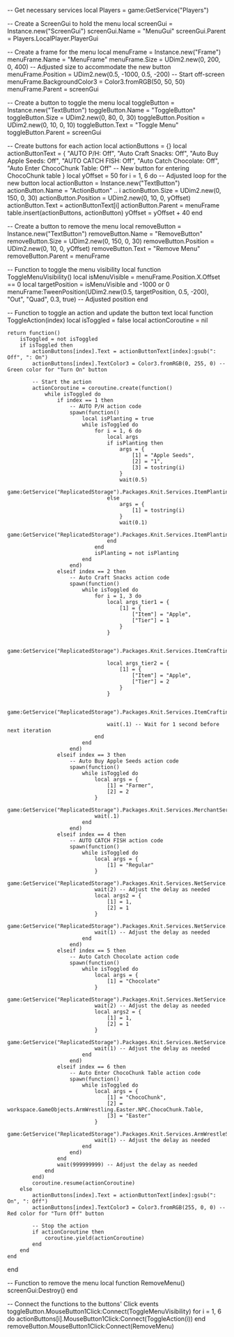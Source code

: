 -- Get necessary services
local Players = game:GetService("Players")

-- Create a ScreenGui to hold the menu
local screenGui = Instance.new("ScreenGui")
screenGui.Name = "MenuGui"
screenGui.Parent = Players.LocalPlayer.PlayerGui

-- Create a frame for the menu
local menuFrame = Instance.new("Frame")
menuFrame.Name = "MenuFrame"
menuFrame.Size = UDim2.new(0, 200, 0, 400) -- Adjusted size to accommodate the new button
menuFrame.Position = UDim2.new(0.5, -1000, 0.5, -200) -- Start off-screen
menuFrame.BackgroundColor3 = Color3.fromRGB(50, 50, 50)
menuFrame.Parent = screenGui

-- Create a button to toggle the menu
local toggleButton = Instance.new("TextButton")
toggleButton.Name = "ToggleButton"
toggleButton.Size = UDim2.new(0, 80, 0, 30)
toggleButton.Position = UDim2.new(0, 10, 0, 10)
toggleButton.Text = "Toggle Menu"
toggleButton.Parent = screenGui

-- Create buttons for each action
local actionButtons = {}
local actionButtonText = {
    "AUTO P/H: Off",
    "Auto Craft Snacks: Off",
    "Auto Buy Apple Seeds: Off",
    "AUTO CATCH FISH: Off",
    "Auto Catch Chocolate: Off",
    "Auto Enter ChocoChunk Table: Off" -- New button for entering ChocoChunk table
}
local yOffset = 50
for i = 1, 6 do -- Adjusted loop for the new button
    local actionButton = Instance.new("TextButton")
    actionButton.Name = "ActionButton" .. i
    actionButton.Size = UDim2.new(0, 150, 0, 30)
    actionButton.Position = UDim2.new(0, 10, 0, yOffset)
    actionButton.Text = actionButtonText[i]
    actionButton.Parent = menuFrame
    table.insert(actionButtons, actionButton)
    yOffset = yOffset + 40
end

-- Create a button to remove the menu
local removeButton = Instance.new("TextButton")
removeButton.Name = "RemoveButton"
removeButton.Size = UDim2.new(0, 150, 0, 30)
removeButton.Position = UDim2.new(0, 10, 0, yOffset)
removeButton.Text = "Remove Menu"
removeButton.Parent = menuFrame

-- Function to toggle the menu visibility
local function ToggleMenuVisibility()
    local isMenuVisible = menuFrame.Position.X.Offset == 0
    local targetPosition = isMenuVisible and -1000 or 0
    menuFrame:TweenPosition(UDim2.new(0.5, targetPosition, 0.5, -200), "Out", "Quad", 0.3, true) -- Adjusted position
end

-- Function to toggle an action and update the button text
local function ToggleAction(index)
    local isToggled = false
    local actionCoroutine = nil
    
    return function()
        isToggled = not isToggled
        if isToggled then
            actionButtons[index].Text = actionButtonText[index]:gsub(": Off", ": On")
            actionButtons[index].TextColor3 = Color3.fromRGB(0, 255, 0) -- Green color for "Turn On" button
            
            -- Start the action
            actionCoroutine = coroutine.create(function()
                while isToggled do
                    if index == 1 then
                        -- AUTO P/H action code
                        spawn(function()
                            local isPlanting = true
                            while isToggled do
                                for i = 1, 6 do
                                    local args
                                    if isPlanting then
                                        args = {
                                            [1] = "Apple Seeds",
                                            [2] = "1",
                                            [3] = tostring(i)
                                        }
                                        wait(0.5)
                                        game:GetService("ReplicatedStorage").Packages.Knit.Services.ItemPlantingService.RF.Plant:InvokeServer(unpack(args))
                                    else
                                        args = {
                                            [1] = tostring(i)
                                        }
                                        wait(0.1)
                                        game:GetService("ReplicatedStorage").Packages.Knit.Services.ItemPlantingService.RF.Harvest:InvokeServer(unpack(args))
                                    end
                                end
                                isPlanting = not isPlanting
                            end
                        end)
                    elseif index == 2 then
                        -- Auto Craft Snacks action code
                        spawn(function()
                            while isToggled do
                                for i = 1, 3 do
                                    local args_tier1 = {
                                        [1] = {
                                            ["Item"] = "Apple",
                                            ["Tier"] = 1
                                        }
                                    }
                                    
                                    game:GetService("ReplicatedStorage").Packages.Knit.Services.ItemCraftingService.RF.UpgradeSnack:InvokeServer(unpack(args_tier1))
                                    
                                    local args_tier2 = {
                                        [1] = {
                                            ["Item"] = "Apple",
                                            ["Tier"] = 2
                                        }
                                    }
                                    
                                    game:GetService("ReplicatedStorage").Packages.Knit.Services.ItemCraftingService.RF.UpgradeSnack:InvokeServer(unpack(args_tier2))
                                    
                                    wait(.1) -- Wait for 1 second before next iteration
                                end
                            end
                        end)
                    elseif index == 3 then
                        -- Auto Buy Apple Seeds action code
                        spawn(function()
                            while isToggled do
                                local args = {
                                    [1] = "Farmer",
                                    [2] = 2
                                }
                                game:GetService("ReplicatedStorage").Packages.Knit.Services.MerchantService.RF.BuyItem:InvokeServer(unpack(args))
                                wait(.1)
                            end
                        end)
                    elseif index == 4 then
                        -- AUTO CATCH FISH action code
                        spawn(function()
                            while isToggled do
                                local args = {
                                    [1] = "Regular"
                                }
                                game:GetService("ReplicatedStorage").Packages.Knit.Services.NetService.RF.StartCatching:InvokeServer(unpack(args))
                                wait(2) -- Adjust the delay as needed
                                local args2 = {
                                    [1] = 1,
                                    [2] = 1
                                }
                                game:GetService("ReplicatedStorage").Packages.Knit.Services.NetService.RF.VerifyCatch:InvokeServer(unpack(args2))
                                wait(1) -- Adjust the delay as needed
                            end
                        end)
                    elseif index == 5 then
                        -- Auto Catch Chocolate action code
                        spawn(function()
                            while isToggled do
                                local args = {
                                    [1] = "Chocolate"
                                }
                                game:GetService("ReplicatedStorage").Packages.Knit.Services.NetService.RF.StartCatching:InvokeServer(unpack(args))
                                wait(2) -- Adjust the delay as needed
                                local args2 = {
                                    [1] = 1,
                                    [2] = 1
                                }
                                game:GetService("ReplicatedStorage").Packages.Knit.Services.NetService.RF.VerifyCatch:InvokeServer(unpack(args2))
                                wait(1) -- Adjust the delay as needed
                            end
                        end)
                    elseif index == 6 then
                        -- Auto Enter ChocoChunk Table action code
                        spawn(function()
                            while isToggled do
                                local args = {
                                    [1] = "ChocoChunk",
                                    [2] = workspace.GameObjects.ArmWrestling.Easter.NPC.ChocoChunk.Table,
                                    [3] = "Easter"
                                }
                                game:GetService("ReplicatedStorage").Packages.Knit.Services.ArmWrestleService.RE.onEnterNPCTable:FireServer(unpack(args))
                                wait(1) -- Adjust the delay as needed
                            end
                        end)
                    end
                    wait(999999999) -- Adjust the delay as needed
                end
            end)
            coroutine.resume(actionCoroutine)
        else
            actionButtons[index].Text = actionButtonText[index]:gsub(": On", ": Off")
            actionButtons[index].TextColor3 = Color3.fromRGB(255, 0, 0) -- Red color for "Turn Off" button
            
            -- Stop the action
            if actionCoroutine then
                coroutine.yield(actionCoroutine)
            end
        end
    end
end

-- Function to remove the menu
local function RemoveMenu()
    screenGui:Destroy()
end

-- Connect the functions to the buttons' Click events
toggleButton.MouseButton1Click:Connect(ToggleMenuVisibility)
for i = 1, 6 do
    actionButtons[i].MouseButton1Click:Connect(ToggleAction(i))
end
removeButton.MouseButton1Click:Connect(RemoveMenu)
